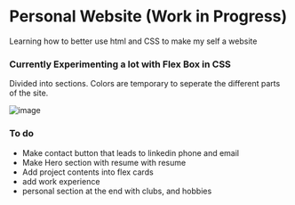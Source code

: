 # Personal Website (Work in Progress)
Learning how to better use html and CSS to make my self a website

### Currently Experimenting a lot with Flex Box in CSS
Divided into sections. Colors are temporary to seperate the different parts of the site.

![image](https://github.com/user-attachments/assets/ebbf90a8-3339-4a9a-aaa6-bb70b15440f1)

### To do 
- Make contact button that leads to linkedin phone and email
- Make Hero section with resume with resume
- Add project contents into flex cards
- add work experience
- personal section at the end with clubs, and hobbies
